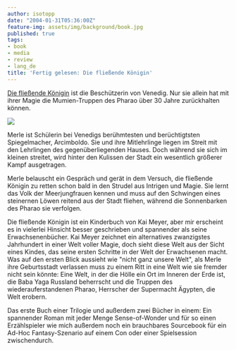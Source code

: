 ```yaml
---
author: isotopp
date: "2004-01-31T05:36:00Z"
feature-img: assets/img/background/book.jpg
published: true
tags:
- book
- media
- review
- lang_de
title: 'Fertig gelesen: Die fließende Königin'
---
```

[Die fließende Königin](https://www.amazon.de/Merle-Die-Fließende-Königin-Merle-Zyklus-ebook/dp/B07ZR53C3M) ist die Beschützerin von Venedig. Nur sie allein hat mit ihrer Magie die Mumien-Truppen des Pharao über 30 Jahre zurückhalten können.

![](/uploads/2004/01/fliessende_koenigin.jpg)

Merle ist Schülerin bei Venedigs berühmtesten und berüchtigtsten Spiegelmacher, Arcimboldo. Sie und ihre Mitlehrlinge liegen im Streit mit den Lehrlingen des gegenüberliegenden Hauses. Doch während sie sich im kleinen streitet, wird hinter den Kulissen der Stadt ein wesentlich größerer Kampf ausgetragen.

Merle belauscht ein Gespräch und gerät in dem Versuch, die fließende Königin zu retten schon bald in den Strudel aus Intrigen und Magie. Sie lernt das Volk der Meerjungfrauen kennen und muss auf den Schwingen eines steinernen Löwen reitend aus der Stadt fliehen, während die Sonnenbarken des Pharao sie verfolgen.

Die fließende Königin ist ein Kinderbuch von Kai Meyer, aber mir erscheint es in vielerlei Hinsicht besser geschrieben und spannender als seine Erwachsenenbücher.
Kai Meyer zeichnet ein alternatives zwanzigstes Jahrhundert in einer Welt voller Magie, doch sieht diese Welt aus der Sicht eines Kindes, das seine ersten Schritte in der Welt der Erwachsenen macht. 
Was auf den ersten Blick aussieht wie "nicht ganz unsere Welt", als Merle ihre Geburtsstadt verlassen muss zu einem Ritt in eine Welt wie sie fremder nicht sein könnte:
Eine Welt, in der die Hölle ein Ort im Inneren der Erde ist, die Baba Yaga Russland beherrscht und die Truppen des wiederauferstandenen Pharao, Herrscher der Supermacht Ägypten, die Welt erobern.

Das erste Buch einer Trilogie und außerdem zwei Bücher in einem: Ein spannender Roman mit jeder Menge Sense-of-Wonder und für so einen Erzählspieler wie mich außerdem noch ein brauchbares Sourcebook für ein Ad-Hoc Fantasy-Szenario auf einem Con oder einer Spielsession zwischendurch.
